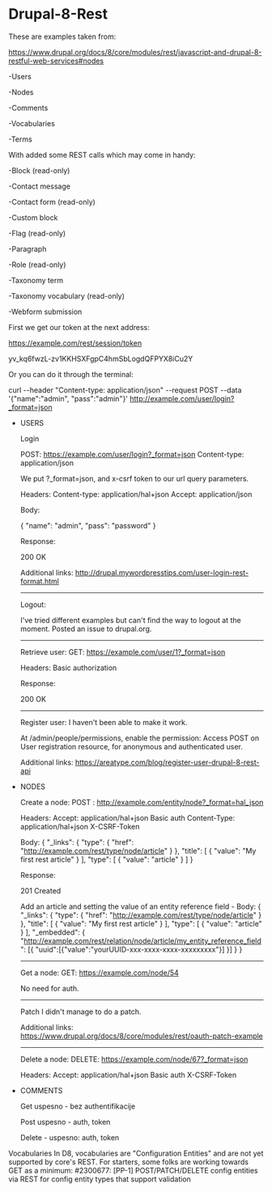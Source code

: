 # Drupal-8-Rest

These are examples taken from:

https://www.drupal.org/docs/8/core/modules/rest/javascript-and-drupal-8-restful-web-services#nodes



-Users

-Nodes

-Comments

-Vocabularies

-Terms


With added some REST calls which may come in handy:

-Block (read-only)

-Contact message

-Contact form (read-only)

-Custom block

-Flag (read-only)

-Paragraph

-Role (read-only)

-Taxonomy term

-Taxonomy vocabulary (read-only)

-Webform submission



First we get our token at the next address:

https://example.com/rest/session/token

yv_kq6fwzL-zv1KKHSXFgpC4hmSbLogdQFPYX8iCu2Y

Or you can do it through the terminal: 

curl --header "Content-type: application/json" --request POST   --data '{"name":"admin", "pass":"admin"}' http://example.com/user/login?_format=json


- USERS

	Login 

	POST: https://example.com/user/login?_format=json
	Content-type: application/json

	We put ?_format=json, and x-csrf token to our url query parameters. 
	
	Headers: 
	Content-type: application/hal+json
	Accept: application/json

	Body: 

	{
		"name": "admin",
		"pass": "password"
	}

	Response:
	
	200 OK
	
	Additional links: 
	http://drupal.mywordpresstips.com/user-login-rest-format.html
	________________________________________________________________________
	
	Logout:
	
	I've tried different examples but can't find the way to logout at the moment. 
	Posted an issue to drupal.org.

	________________________________________________________________________
	
	Retrieve user: 
	GET: https://example.com/user/1?_format=json

	Headers:
	Basic authorization
	
	Response:
	
	200 OK
	________________________________________________________________________

	Register user: 
	I haven't been able to make it work.
	
	At /admin/people/permissions, enable the permission: 
	Access POST on User registration resource, for anonymous and authenticated user. 

	Additional links: 
	https://areatype.com/blog/register-user-drupal-8-rest-api

- NODES

	Create a node:
	POST : http://example.com/entity/node?_format=hal_json
	
	Headers: 
	Accept: application/hal+json 
	Basic auth
	Content-Type: application/hal+json
	X-CSRF-Token
	
	Body: 
	{
	"_links": {
		"type": {
		  "href": "http://example.com/rest/type/node/article"
				}
		},
		"title": [
		{
		  "value": "My first rest article"
		}
		],
		"type": [
		{
		  "value": "article"
		}
		]
	}

	Response: 
	
	201 Created
	
	Add an article and setting the value of an entity reference field - Body:
	{
	"_links": {
		"type": {
		  "href": "http://example.com/rest/type/node/article"
				}
		},
		"title": [
		{
		  "value": "My first rest article"
		}
		],
		"type": [
		{
		  "value": "article"
		}
		],
	"_embedded": {
	"http://example.com/rest/relation/node/article/my_entity_reference_field":
	  [{ 
	  "uuid":[{"value":"yourUUID-xxx-xxxx-xxxx-xxxxxxxxx"}]
	  }]
	 }
	}

	________________________________________________________________________

	Get a node: 
	GET: https://example.com/node/54
	
	No need for auth.
	________________________________________________________________________

	Patch
	I didn't manage to do a patch. 
	
	Additional links:
	https://www.drupal.org/docs/8/core/modules/rest/oauth-patch-example
	________________________________________________________________________

	Delete a node:
	DELETE: https://example.com/node/67?_format=json
	
	Headers: 
	Accept: application/hal+json 
	Basic auth
	X-CSRF-Token
	

- COMMENTS

	Get 
	uspesno - bez authentifikacije

	Post
	uspesno - auth, token

	Delete - uspesno: auth, token


Vocabularies
In D8, vocabularies are "Configuration Entities" and are not yet supported by core's REST. For starters, some folks are working towards GET as a minimum: #2300677: [PP-1] POST/PATCH/DELETE config entities via REST for config entity types that support validation










  


